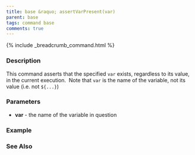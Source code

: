 ```yaml
---
title: base &raquo; assertVarPresent(var)
parent: base
tags: command base
comments: true
---
```

{% include _breadcrumb_command.html %}


### Description
This command asserts that the specified `var` exists, regardless to its value, in the current execution.  
Note that `var` is the name of the variable, not its value (i.e. not `${...}`)


### Parameters
- **var** \- the name of the variable in question


### Example


### See Also
